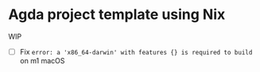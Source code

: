 # Agda project template using Nix

WIP

- [ ] Fix `error: a 'x86_64-darwin' with features {} is required to build` on m1 macOS